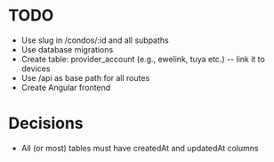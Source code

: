 # TODO

- Use slug in /condos/:id and all subpaths
- Use database migrations
- Create table: provider_account (e.g., ewelink, tuya etc.) -- link it to devices
- Use /api as base path for all routes
- Create Angular frontend

# Decisions

- All (or most) tables must have createdAt and updatedAt columns
